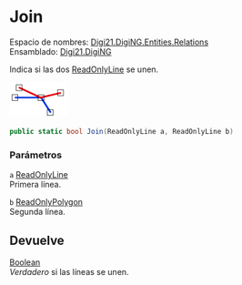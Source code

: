 # Join

Espacio de nombres: [Digi21.DigiNG.Entities.Relations](../../)  
Ensamblado: [Digi21.DigiNG](../../../)

Indica si las dos [ReadOnlyLine](../../../digi21.diging.entities/readonlyline/) se unen.

![L&#xED;nea se une con l&#xED;nea](../../../../../../../../.gitbook/assets/lineaunelinea.png)

```csharp
public static bool Join(ReadOnlyLine a, ReadOnlyLine b)
```

### Parámetros

`a` [ReadOnlyLine](../../../digi21.diging.entities/readonlyline/)  
Primera línea.

`b` [ReadOnlyPolygon](../../../digi21.diging.entities/readonlypolygon/)  
Segunda línea.

## Devuelve

[Boolean](https://docs.microsoft.com/en-us/dotnet/api/system.boolean?view=net-5.0)  
_Verdadero_ si las líneas se unen.


